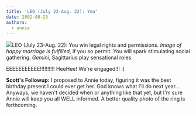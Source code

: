 ```yaml
---
title: 'LEO (July 23-Aug. 22): You'
date: 2002-08-23
authors:
  - annie
---
```


![](/images/ring_web.jpg)LEO (July 23-Aug. 22): You win legal rights and permissions. _Image of happy marriage is fulfilled_, if you so permit. You will spark stimulating social gathering. _Gemini_, Sagittarius play sensational roles.

EEEEEEEEEEE!!!!!!!!!!
HeeHee! We're engaged!!! :)

**Scott's Followup:** I proposed to Annie today, figuring it was the best birthday present I could ever get her. God knows what I'll do next year... Anyways, we haven't decided when or anything like that yet, but I'm sure Annie will keep you all WELL informed. A better quality photo of the ring is forthcoming.
